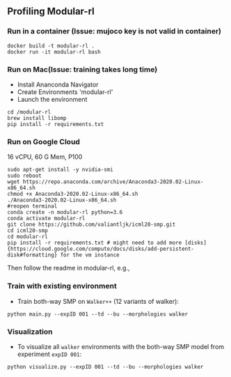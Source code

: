 ## Profiling Modular-rl

### Run in a container (Issue: mujoco key is not valid in container)
```Shell
docker build -t modular-rl .
docker run -it modular-rl bash 
```

### Run on Mac(Issue: training takes long time)
* Install Ananconda Navigator
* Create Environments 'modular-rl'
* Launch the environment
```Shell
cd /modular-rl
brew install libomp 
pip install -r requirements.txt
```
### Run on Google Cloud
16 vCPU, 60 G Mem, P100 
```shell
sudo apt-get install -y nvidia-smi
sudo reboot
wget https://repo.anaconda.com/archive/Anaconda3-2020.02-Linux-x86_64.sh
chmod +x Anaconda3-2020.02-Linux-x86_64.sh
./Anaconda3-2020.02-Linux-x86_64.sh
#reopen terminal
conda create -n modular-rl python=3.6
conda activate modular-rl
git clone https://github.com/valiantljk/icml20-smp.git
cd icml20-smp
cd modular-rl
pip install -r requirements.txt # might need to add more [disks]{https://cloud.google.com/compute/docs/disks/add-persistent-disk#formatting} for the vm instance
```


Then follow the readme in modular-rl, e.g., 

### Train with existing environment
- Train both-way SMP on ``Walker++`` (12 variants of walker):
```Shell
python main.py --expID 001 --td --bu --morphologies walker
  ```

### Visualization
- To visualize all ``walker`` environments with the both-way SMP model from experiment ``expID 001``:
```Shell
python visualize.py --expID 001 --td --bu --morphologies walker
```

